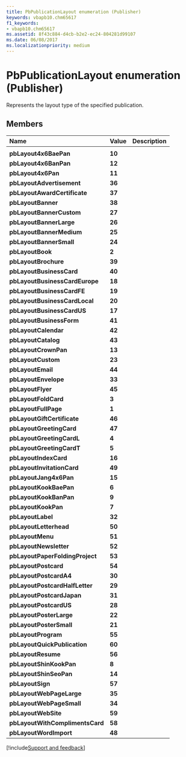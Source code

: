 ```yaml
---
title: PbPublicationLayout enumeration (Publisher)
keywords: vbapb10.chm65617
f1_keywords:
- vbapb10.chm65617
ms.assetid: 8f43c884-d4cb-b2e2-ec24-804281d99107
ms.date: 06/08/2017
ms.localizationpriority: medium
---
```



# PbPublicationLayout enumeration (Publisher)

Represents the layout type of the specified publication.


## Members



|Name|Value|Description|
|:-----|:-----|:-----|
||||
| **pbLayout4x6BaePan**| **10**||
| **pbLayout4x6BanPan**| **12**||
| **pbLayout4x6Pan**| **11**||
| **pbLayoutAdvertisement**| **36**||
| **pbLayoutAwardCertificate**| **37**||
| **pbLayoutBanner**| **38**||
| **pbLayoutBannerCustom**| **27**||
| **pbLayoutBannerLarge**| **26**||
| **pbLayoutBannerMedium**| **25**||
| **pbLayoutBannerSmall**| **24**||
| **pbLayoutBook**| **2**||
| **pbLayoutBrochure**| **39**||
| **pbLayoutBusinessCard**| **40**||
| **pbLayoutBusinessCardEurope**| **18**||
| **pbLayoutBusinessCardFE**| **19**||
| **pbLayoutBusinessCardLocal**| **20**||
| **pbLayoutBusinessCardUS**| **17**||
| **pbLayoutBusinessForm**| **41**||
| **pbLayoutCalendar**| **42**||
| **pbLayoutCatalog**| **43**||
| **pbLayoutCrownPan**| **13**||
| **pbLayoutCustom**| **23**||
| **pbLayoutEmail**| **44**||
| **pbLayoutEnvelope**| **33**||
| **pbLayoutFlyer**| **45**||
| **pbLayoutFoldCard**| **3**||
| **pbLayoutFullPage**| **1**||
| **pbLayoutGiftCertificate**| **46**||
| **pbLayoutGreetingCard**| **47**||
| **pbLayoutGreetingCardL**| **4**||
| **pbLayoutGreetingCardT**| **5**||
| **pbLayoutIndexCard**| **16**||
| **pbLayoutInvitationCard**| **49**||
| **pbLayoutJang4x6Pan**| **15**||
| **pbLayoutKookBaePan**| **6**||
| **pbLayoutKookBanPan**| **9**||
| **pbLayoutKookPan**| **7**||
| **pbLayoutLabel**| **32**||
| **pbLayoutLetterhead**| **50**||
| **pbLayoutMenu**| **51**||
| **pbLayoutNewsletter**| **52**||
| **pbLayoutPaperFoldingProject**| **53**||
| **pbLayoutPostcard**| **54**||
| **pbLayoutPostcardA4**| **30**||
| **pbLayoutPostcardHalfLetter**| **29**||
| **pbLayoutPostcardJapan**| **31**||
| **pbLayoutPostcardUS**| **28**||
| **pbLayoutPosterLarge**| **22**||
| **pbLayoutPosterSmall**| **21**||
| **pbLayoutProgram**| **55**||
| **pbLayoutQuickPublication**| **60**||
| **pbLayoutResume**| **56**||
| **pbLayoutShinKookPan**| **8**||
| **pbLayoutShinSeoPan**| **14**||
| **pbLayoutSign**| **57**||
| **pbLayoutWebPageLarge**| **35**||
| **pbLayoutWebPageSmall**| **34**||
| **pbLayoutWebSite**| **59**||
| **pbLayoutWithComplimentsCard**| **58**||
| **pbLayoutWordImport**| **48**||

[!include[Support and feedback](~/includes/feedback-boilerplate.md)]